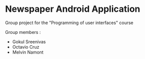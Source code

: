 # Newspaper Android Application

Group project for the "Programming of user interfaces" course

Group members :
- Gokul Sreenivas
- Octavio Cruz
- Melvin Namont
